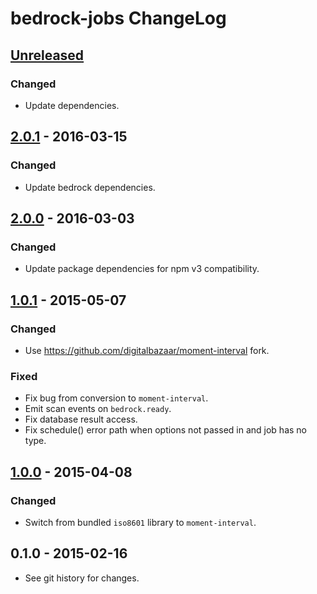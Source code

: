 # bedrock-jobs ChangeLog

## [Unreleased]

### Changed
- Update dependencies.

## [2.0.1] - 2016-03-15

### Changed
- Update bedrock dependencies.

## [2.0.0] - 2016-03-03

### Changed
- Update package dependencies for npm v3 compatibility.

## [1.0.1] - 2015-05-07

### Changed
- Use https://github.com/digitalbazaar/moment-interval fork.

### Fixed
- Fix bug from conversion to `moment-interval`.
- Emit scan events on `bedrock.ready`.
- Fix database result access.
- Fix schedule() error path when options not passed in and job has no type.

## [1.0.0] - 2015-04-08

### Changed
- Switch from bundled `iso8601` library to `moment-interval`.

## 0.1.0 - 2015-02-16

- See git history for changes.

[Unreleased]: https://github.com/digitalbazaar/bedrock-jobs/compare/2.0.1...HEAD
[2.0.1]: https://github.com/digitalbazaar/bedrock-jobs/compare/2.0.0...2.0.1
[2.0.0]: https://github.com/digitalbazaar/bedrock-jobs/compare/1.0.1...2.0.0
[1.0.1]: https://github.com/digitalbazaar/bedrock-jobs/compare/1.0.0...1.0.1
[1.0.0]: https://github.com/digitalbazaar/bedrock-jobs/compare/0.1.0...1.0.0
